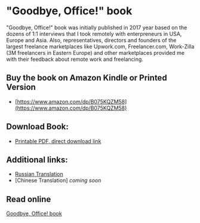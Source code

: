 # "Goodbye, Office!" book

"Goodbye, Office!" book was initially published in 2017 year based on the dozens of 1:1 interviews that I took remotely with enterpreneurs in USA, Europe and Asia. Also, representatives, directors and founders of the largest freelance marketplaces like Upwork.com, Freelancer.com, Work-Zilla (3M freelancers in Eastern Europe) and other marketplaces provided me with their feedback about remote work and freelancing.

## Buy the book on Amazon Kindle or Printed Version

- [https://www.amazon.com/dp/B075KQZM58](https://www.amazon.com/dp/B075KQZM58)

## Download Book:

- [Printable PDF, direct download link](https://s3-us-west-2.amazonaws.com/mironichev-com/book/GoodbyeOfficeBook.pdf)

## Additional links:

- [Russian Translation](https://s3-us-west-2.amazonaws.com/mironichev-com/book/GoodbyeOfficeBook-Russian.pdf)
- [Chinese Translation] _coming soon_

## Read online
[Goodbye, Office! book](/goodbye-office-book.md)


